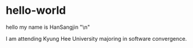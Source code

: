 # hello-world

hello my name is HanSangjin "\n"

I am attending Kyung Hee University majoring in software convergence.
